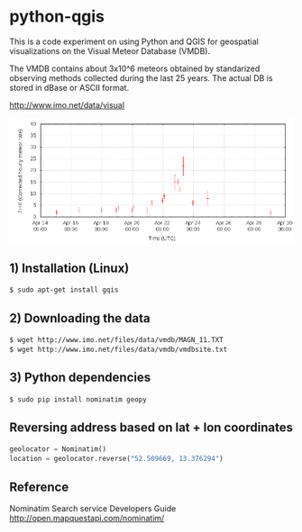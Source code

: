 # python-qgis
This is a code experiment on using Python and QGIS for geospatial visualizations on the Visual Meteor Database (VMDB).

The VMDB contains about 3x10^6 meteors obtained by standarized observing methods collected during
the last 25 years. The actual DB is stored in dBase or ASCII format.

http://www.imo.net/data/visual

![Graph](./images/lyr2015overview.png)

## 1) Installation (Linux)

```bash
$ sudo apt-get install gqis
```

## 2) Downloading the data

```bash
$ wget http://www.imo.net/files/data/vmdb/MAGN_11.TXT
$ wget http://www.imo.net/files/data/vmdb/vmdbsite.txt
```

## 3) Python dependencies

```bash
$ sudo pip install nominatim geopy
```

## Reversing address based on lat + lon coordinates

```python
geolocator = Nominatim()
location = geolocator.reverse("52.509669, 13.376294")
```

## Reference

Nominatim Search service Developers Guide
http://open.mapquestapi.com/nominatim/
